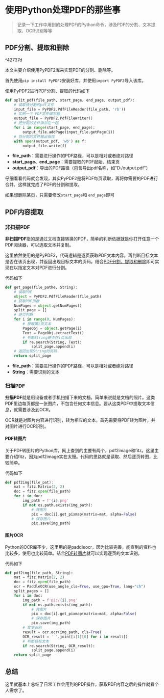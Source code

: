 # 使用Python处理PDF的那些事


> 记录一下工作中用到的处理PDF的Python命令，涉及PDF的分割、文本提取、OCR识别等等<!--more-->

## PDF分割、提取和删除

^42737d

本文主要介绍使用PyPDF2库来实现PDF的分割、删除等。

首先使用`pip install PyPDF2`安装好库，并使用`import PyPDF2`导入该库。

使用PyPDF2进行PDF分割、提取的代码如下

```python
def split_pdf(file_path, start_page, end_page, output_pdf):
	# 读取待分割的pdf文件
	input_file = PyPDF2.PdfFileReader(file_path, 'rb'))
	# 实例一个 PDF文件编写器
	output_file = PyPDF2.PdfFileWriter()
	# 把分割的文件添加在一起
	for i in range(start_page, end_page):
		output_file.addPage(input_file.getPage(i))
	# 将分割的文件输出保存
	with open(output_pdf, 'wb') as f:
		output_file.write(f)
```

- **file_path**：需要进行操作的PDF路径，可以是相对或者绝对路径
- **start_page、end_page**：需要提取的PDF起始、结束页
- **output_pdf**：导出的PDF路径（包含导出pdf名称，如"D:/output.pdf"）

仔细看看代码就会发现，其实PyPDF2是将PDF每页读取，再将你需要的PDF进行合并，这样就完成了PDF的分割和提取。

如果想删除某页，只需要修改`start_page`和 `end_page`即可

## PDF内容提取
### 非扫描PDF
**非扫描PDF**指的是通过文档直接转换的PDF，简单的判断依据就是你打开任意一个PDF阅读器，可以选取文本并复制。

这里依然使用的是PyPDF2，代码逻辑是逐页获取PDF文本内容，再判断目标文本是否在该页出现，并返回出现目标文本的页码。结合[PDF分割、提取和删除](##PDF分割、提取和删除)即可实现在以指定文本对PDF进行分割。

代码如下
```Python
def get_page(file_pathe, String):
	# 读取PDF
	object = PyPDF2.PdfFileReader(file_path)
	# 获取PDF页数
	NumPages = object.getNumPages()
	split_page = []
	# 逐页判断
	for i in range(0, NumPages):
		# 获取第i页文本
		PageObj = object.getPage(i)
		Text = PageObj.extractText()
		# 判断String是否在i页出现
		if re.search(String, Text):
			split_page.append(i)
	# 返回出现String的页码
	return split_page
```
- **file_path**：需要进行操作的PDF路径，可以是相对或者绝对路径
- **String**：需要识别的文本

### 扫描PDF
**扫描PDF**就是用设备或者手机扫描下来的文档，简单来说就是文档的照片。这类PDF里边每页都是一张图片，不包含任何文本信息。要从这类PDF中提取文本信息，就需要涉及到OCR。

OCR就是对图片内容进行识别，转为相应的文本。首先需要将PDF转为图片，并对图片进行OCR识别。

#### PDF转图片
关于PDF转图片的Python库，网上查到的主要有两个，pdf2image和fitz。这里主要介绍fitz，因为pdf2image实在太慢。代码的思路就是读取、然后逐页转图，比较简单。

代码如下
```Python
def pdf2img(file_pat):
	mat = fitz.Matrix(2, 2)
	doc = fitz.open(file_path)
	for i in doc:
		img_path = f'{i}.png'
		if not os.path.exists(img_path):
			# 转图片
			pix = doc[i].get_pixmap(matrix=mat, alpha=False)
			# 保存图片 
			pix.save(img_path)  
```

#### 图片OCR
Python的OCR库不少，这里用的是paddleocr，因为比较完善，能查到的资料也比较多，使用也比较简单。结合[PDF转图片](####PDF转图片)就可以实现逐页的文本识别。

代码如下
```python
def pdf2img(file_path, String):
	mat = fitz.Matrix(2, 2)
	doc = fitz.open(file_path)
	ocr = PaddleOCR(use_angle_cls=True, use_gpu=True, lang="ch")
	split_pages = []
	for i in doc:
		img_path = f'pic/{i}.png'
		if not os.path.exists(img_path):
			# 转图片
			pix = doc[i].get_pixmap(matrix=mat, alpha=False)
			# 保存图片 
			pix.save(img_path) 
		# 文本识别
		result = ocr.ocr(img_path, cls=True)
		OCR_result = ' '.join([i[1][0] for i in result])
		# 判断目标文本
		if re.search(String, OCR_result):
			split_page.append(i)
	return split_page 
```

## 总结
这里就基本上总结了日常工作会用到的PDF操作，获取PDF内容之后的操作就看个人需求了。

